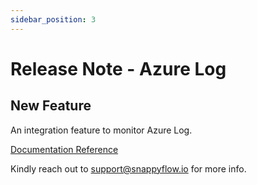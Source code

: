 ```yaml
---
sidebar_position: 3 
---
```

# Release Note - Azure Log

## New Feature

An integration feature to monitor Azure Log.

[Documentation Reference](/docs/selfhosted-turbo/Integrations/plugin/azurelog)

Kindly reach out to [support@snappyflow.io](mailto:support@snappyflow.io) for more info.
